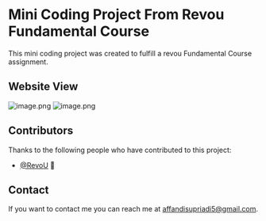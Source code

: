 # Mini Coding Project From Revou Fundamental Course

This mini coding project was created to fulfill a revou Fundamental Course assignment.

## Website View

![image.png]({https://github.com/AffandiSupriadi/MiniProject_RevoU/blob/main/Assets/Home.png})
![image.png]({https://github.com/AffandiSupriadi/MiniProject_RevoU/blob/main/Assets/profile.png})

## Contributors

Thanks to the following people who have contributed to this project:

* [@RevoU](https://www.linkedin.com/school/revou/) 🐛

## Contact

If you want to contact me you can reach me at <affandisupriadi5@gmail.com>.
